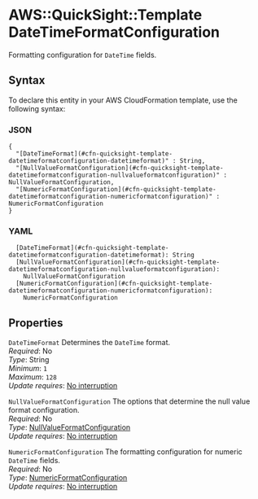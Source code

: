 # AWS::QuickSight::Template DateTimeFormatConfiguration<a name="aws-properties-quicksight-template-datetimeformatconfiguration"></a>

Formatting configuration for `DateTime` fields\.

## Syntax<a name="aws-properties-quicksight-template-datetimeformatconfiguration-syntax"></a>

To declare this entity in your AWS CloudFormation template, use the following syntax:

### JSON<a name="aws-properties-quicksight-template-datetimeformatconfiguration-syntax.json"></a>

```
{
  "[DateTimeFormat](#cfn-quicksight-template-datetimeformatconfiguration-datetimeformat)" : String,
  "[NullValueFormatConfiguration](#cfn-quicksight-template-datetimeformatconfiguration-nullvalueformatconfiguration)" : NullValueFormatConfiguration,
  "[NumericFormatConfiguration](#cfn-quicksight-template-datetimeformatconfiguration-numericformatconfiguration)" : NumericFormatConfiguration
}
```

### YAML<a name="aws-properties-quicksight-template-datetimeformatconfiguration-syntax.yaml"></a>

```
  [DateTimeFormat](#cfn-quicksight-template-datetimeformatconfiguration-datetimeformat): String
  [NullValueFormatConfiguration](#cfn-quicksight-template-datetimeformatconfiguration-nullvalueformatconfiguration): 
    NullValueFormatConfiguration
  [NumericFormatConfiguration](#cfn-quicksight-template-datetimeformatconfiguration-numericformatconfiguration): 
    NumericFormatConfiguration
```

## Properties<a name="aws-properties-quicksight-template-datetimeformatconfiguration-properties"></a>

`DateTimeFormat`  <a name="cfn-quicksight-template-datetimeformatconfiguration-datetimeformat"></a>
Determines the `DateTime` format\.  
*Required*: No  
*Type*: String  
*Minimum*: `1`  
*Maximum*: `128`  
*Update requires*: [No interruption](https://docs.aws.amazon.com/AWSCloudFormation/latest/UserGuide/using-cfn-updating-stacks-update-behaviors.html#update-no-interrupt)

`NullValueFormatConfiguration`  <a name="cfn-quicksight-template-datetimeformatconfiguration-nullvalueformatconfiguration"></a>
The options that determine the null value format configuration\.  
*Required*: No  
*Type*: [NullValueFormatConfiguration](aws-properties-quicksight-template-nullvalueformatconfiguration.md)  
*Update requires*: [No interruption](https://docs.aws.amazon.com/AWSCloudFormation/latest/UserGuide/using-cfn-updating-stacks-update-behaviors.html#update-no-interrupt)

`NumericFormatConfiguration`  <a name="cfn-quicksight-template-datetimeformatconfiguration-numericformatconfiguration"></a>
The formatting configuration for numeric `DateTime` fields\.  
*Required*: No  
*Type*: [NumericFormatConfiguration](aws-properties-quicksight-template-numericformatconfiguration.md)  
*Update requires*: [No interruption](https://docs.aws.amazon.com/AWSCloudFormation/latest/UserGuide/using-cfn-updating-stacks-update-behaviors.html#update-no-interrupt)
